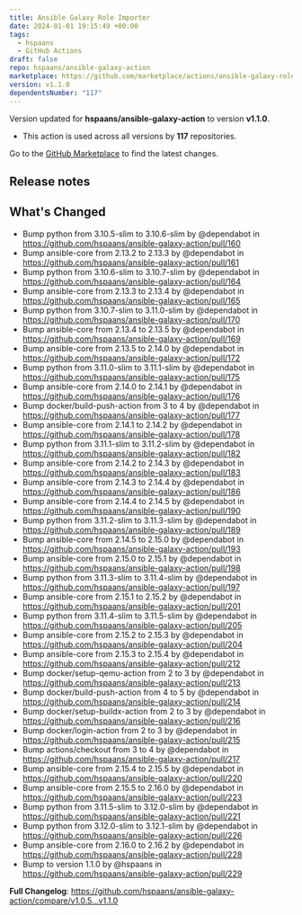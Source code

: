 ```yaml
---
title: Ansible Galaxy Role Importer
date: 2024-01-01 19:15:49 +00:00
tags:
  - hspaans
  - GitHub Actions
draft: false
repo: hspaans/ansible-galaxy-action
marketplace: https://github.com/marketplace/actions/ansible-galaxy-role-importer
version: v1.1.0
dependentsNumber: "117"
---
```



Version updated for **hspaans/ansible-galaxy-action** to version **v1.1.0**.
- This action is used across all versions by **117** repositories.

Go to the [GitHub Marketplace](https://github.com/marketplace/actions/ansible-galaxy-role-importer) to find the latest changes.

## Release notes

## What's Changed
* Bump python from 3.10.5-slim to 3.10.6-slim by @dependabot in https://github.com/hspaans/ansible-galaxy-action/pull/160
* Bump ansible-core from 2.13.2 to 2.13.3 by @dependabot in https://github.com/hspaans/ansible-galaxy-action/pull/161
* Bump python from 3.10.6-slim to 3.10.7-slim by @dependabot in https://github.com/hspaans/ansible-galaxy-action/pull/164
* Bump ansible-core from 2.13.3 to 2.13.4 by @dependabot in https://github.com/hspaans/ansible-galaxy-action/pull/165
* Bump python from 3.10.7-slim to 3.11.0-slim by @dependabot in https://github.com/hspaans/ansible-galaxy-action/pull/170
* Bump ansible-core from 2.13.4 to 2.13.5 by @dependabot in https://github.com/hspaans/ansible-galaxy-action/pull/169
* Bump ansible-core from 2.13.5 to 2.14.0 by @dependabot in https://github.com/hspaans/ansible-galaxy-action/pull/172
* Bump python from 3.11.0-slim to 3.11.1-slim by @dependabot in https://github.com/hspaans/ansible-galaxy-action/pull/175
* Bump ansible-core from 2.14.0 to 2.14.1 by @dependabot in https://github.com/hspaans/ansible-galaxy-action/pull/176
* Bump docker/build-push-action from 3 to 4 by @dependabot in https://github.com/hspaans/ansible-galaxy-action/pull/177
* Bump ansible-core from 2.14.1 to 2.14.2 by @dependabot in https://github.com/hspaans/ansible-galaxy-action/pull/178
* Bump python from 3.11.1-slim to 3.11.2-slim by @dependabot in https://github.com/hspaans/ansible-galaxy-action/pull/182
* Bump ansible-core from 2.14.2 to 2.14.3 by @dependabot in https://github.com/hspaans/ansible-galaxy-action/pull/183
* Bump ansible-core from 2.14.3 to 2.14.4 by @dependabot in https://github.com/hspaans/ansible-galaxy-action/pull/186
* Bump ansible-core from 2.14.4 to 2.14.5 by @dependabot in https://github.com/hspaans/ansible-galaxy-action/pull/190
* Bump python from 3.11.2-slim to 3.11.3-slim by @dependabot in https://github.com/hspaans/ansible-galaxy-action/pull/189
* Bump ansible-core from 2.14.5 to 2.15.0 by @dependabot in https://github.com/hspaans/ansible-galaxy-action/pull/193
* Bump ansible-core from 2.15.0 to 2.15.1 by @dependabot in https://github.com/hspaans/ansible-galaxy-action/pull/198
* Bump python from 3.11.3-slim to 3.11.4-slim by @dependabot in https://github.com/hspaans/ansible-galaxy-action/pull/197
* Bump ansible-core from 2.15.1 to 2.15.2 by @dependabot in https://github.com/hspaans/ansible-galaxy-action/pull/201
* Bump python from 3.11.4-slim to 3.11.5-slim by @dependabot in https://github.com/hspaans/ansible-galaxy-action/pull/205
* Bump ansible-core from 2.15.2 to 2.15.3 by @dependabot in https://github.com/hspaans/ansible-galaxy-action/pull/204
* Bump ansible-core from 2.15.3 to 2.15.4 by @dependabot in https://github.com/hspaans/ansible-galaxy-action/pull/212
* Bump docker/setup-qemu-action from 2 to 3 by @dependabot in https://github.com/hspaans/ansible-galaxy-action/pull/213
* Bump docker/build-push-action from 4 to 5 by @dependabot in https://github.com/hspaans/ansible-galaxy-action/pull/214
* Bump docker/setup-buildx-action from 2 to 3 by @dependabot in https://github.com/hspaans/ansible-galaxy-action/pull/216
* Bump docker/login-action from 2 to 3 by @dependabot in https://github.com/hspaans/ansible-galaxy-action/pull/215
* Bump actions/checkout from 3 to 4 by @dependabot in https://github.com/hspaans/ansible-galaxy-action/pull/217
* Bump ansible-core from 2.15.4 to 2.15.5 by @dependabot in https://github.com/hspaans/ansible-galaxy-action/pull/220
* Bump ansible-core from 2.15.5 to 2.16.0 by @dependabot in https://github.com/hspaans/ansible-galaxy-action/pull/223
* Bump python from 3.11.5-slim to 3.12.0-slim by @dependabot in https://github.com/hspaans/ansible-galaxy-action/pull/221
* Bump python from 3.12.0-slim to 3.12.1-slim by @dependabot in https://github.com/hspaans/ansible-galaxy-action/pull/226
* Bump ansible-core from 2.16.0 to 2.16.2 by @dependabot in https://github.com/hspaans/ansible-galaxy-action/pull/228
* Bump to version 1.1.0 by @hspaans in https://github.com/hspaans/ansible-galaxy-action/pull/229


**Full Changelog**: https://github.com/hspaans/ansible-galaxy-action/compare/v1.0.5...v1.1.0
